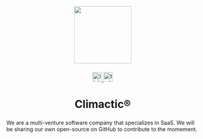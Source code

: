 <div align="center">
  <img height="150" src="https://avatars.githubusercontent.com/u/67541847?s=200&v=4"  />
</div>

###

<div align="center">
  <a href="http://go.climactic.co/linkedin" target="_blank">
    <img src="https://img.shields.io/static/v1?message=LinkedIn&logo=linkedin&label=&color=0077B5&logoColor=white&labelColor=&style=for-the-badge" height="25" alt="linkedin logo"  />
  </a>
  <a href="http://go.climactic.co/twitter" target="_blank">
    <img src="https://img.shields.io/static/v1?message=Twitter&logo=twitter&label=&color=1DA1F2&logoColor=white&labelColor=&style=for-the-badge" height="25" alt="twitter logo"  />
  </a>
</div>

###

<h1 align="center">Climactic®</h1>

###

<p align="left">We are a multi-venture software company that specializes in SaaS. We will be sharing our own open-source on GitHub to contribute to the momement.</p>

###
